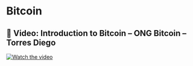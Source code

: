 # Bitcoin

## 🎥 Video: Introduction to Bitcoin – ONG Bitcoin – Torres Diego

[![Watch the video](https://img.youtube.com/vi/s4E5YLFhHCo/0.jpg)](https://youtu.be/s4E5YLFhHCo)

